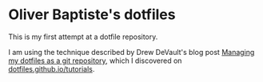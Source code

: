 # Oliver Baptiste's dotfiles

This is my first attempt at a dotfile repository.

I am using the technique described by Drew DeVault's blog post
[Managing my dotfiles as a git repository](https://drewdevault.com/2019/12/30/dotfiles.html), which I discovered on [dotfiles.github.io/tutorials](http://dotfiles.github.io/tutorials/).

